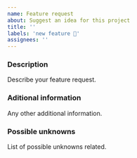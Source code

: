 ```yaml
---
name: Feature request
about: Suggest an idea for this project
title: ''
labels: 'new feature 🌟'
assignees: ''
---
```


### Description

Describe your feature request.

### Aditional information

Any other additional information.

### Possible unknowns

List of possible unknowns related.
